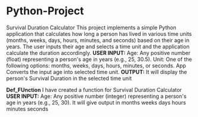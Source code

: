 # Python-Project
Survival Duration Calculator
This project implements a simple Python application that calculates how long a person has lived in various time units (months, weeks, days, hours, minutes, and seconds) based on their age in years. The user inputs their age and selects a time unit and the application calculate the duration accordingly.
**USER INPUT:**
Age: Any positive number (float) representing a person's age in years (e.g., 25, 30.5).
Unit: One of the following options: months, weeks, days, hours, minutes, or seconds.
App Converts the input age into selected time unit.
**OUTPUT:**
It will display the person's Survival Duration in the selected time unit


**Def_FUnction**
I have created a function for Survival Duration Calculator
**USER INPUT:**
Age: Any positive number (integer) representing a person's age in years (e.g., 25, 30).
It will give output in months weeks days hours minutes seconds 
